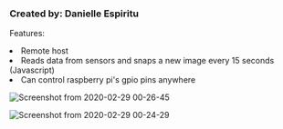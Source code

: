 <h3>Created by: Danielle Espiritu</h3>


Features:
<u1>
  <li> Remote host
   <li>   Reads data from sensors and snaps a new image every 15 seconds (Javascript)
   <li> Can control raspberry pi's gpio pins anywhere
 </u1> 

![Screenshot from 2020-02-29 00-26-45](https://user-images.githubusercontent.com/28699887/75566162-33d7f880-5a8a-11ea-984f-0e756c2b081a.png)


![Screenshot from 2020-02-29 00-24-29](https://user-images.githubusercontent.com/28699887/75566088-17d45700-5a8a-11ea-87bf-4b2103abceb2.png)
